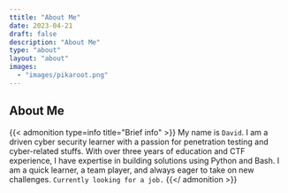 ```yaml
---
ttitle: "About Me"
date: 2023-04-21
draft: false
description: "About Me"
type: "about"
layout: "about"
images:
  - "images/pikaroot.png"
---
```


## About Me

{{< admonition type=info title="Brief info" >}}
My name is `David`. I am a driven cyber security learner with a passion for penetration testing and cyber-related stuffs. With over three years of education and CTF experience, I have expertise in building solutions using Python and Bash. I am a quick learner, a team player, and always eager to take on new challenges. `Currently looking for a job.`
{{</ admonition >}}
